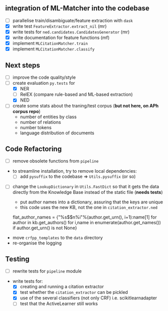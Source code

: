 ## integration of ML-Matcher into the codebase

* [ ] parallelise train/disambiguate/feature extraction with `dask`
* [x] write test `FeatureExtractor.extract_nil` (mr)
* [x] write tests for `ned.candidates.CandidatesGenerator` (mr)
* [x] write documentation for feature functions (mf)
* [x] implement `MLCitationMatcher.train`
* [x] implement `MLCitationMatcher.classify`

## Next steps

* [ ] improve the code quality/style
* [ ] create evaluation `py.tests` for
    - [x] NER
    - [ ] RelEX (compare rule-based and ML-based extraction)
    - [x] NED
* [ ] create some stats about the traning/test corpus (**but not here, on APh corpus repo**)
    - number of entities by class
    - number of relations
    - number tokens
    - language distribution of documents

## Code Refactoring

* [ ] remove obsolete functions from `pipeline`
* to streamline installation, try to remove local dependencies:
	* [ ] add `pysuffix` to the codebase => `Utils.pysuffix` (or so)

* [ ] change the `LookupDictionary` in `Utils.FastDict` so that it gets the data directly from the Knowledge Base instead of the static file (**needs tests**)

    - put author names into a dictionary, assuring that the keys are unique
    - this code uses the new KB, not the one in `citation_extractor.ned`

    flat_author_names = {"%s$$n%i"%(author.get_urn(), i+1):name[1]
            for author in kb.get_authors()
                        for i,name in enumerate(author.get_names())  
                                            if author.get_urn() is not None}

* move `crfpp_templates` to the `data` directory
* re-organise the logging

## Testing

* [ ] rewrite tests for `pipeline` module

* write tests for:
    * [x] creating and running a citation extractor
    * [x] test whether the `citation_extractor` can be pickled
    * [x] use of the several classifiers (not only CRF) i.e. scikitlearnadapter
    * [ ] test that the ActiveLearner still works
